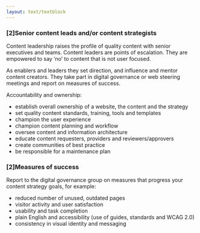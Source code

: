 ```yaml
---
layout: text/textblock
---
```


### [2]Senior content leads and/or content strategists

Content leadership raises the profile of quality content with senior executives and teams. Content leaders are points of escalation. They are empowered to say ‘no’ to content that is not user focused.

As enablers and leaders they set direction, and influence and mentor content creators. They take part in digital governance or web steering meetings and report on measures of success.

Accountability and ownership:
- establish overall ownership of a website, the content and the strategy
- set quality content standards, training, tools and templates
- champion the user experience
- champion content planning and workflow
- oversee content and information architecture
- educate content requesters, providers and reviewers/approvers
- create communities of best practice
- be responsible for a maintenance plan

### [2]Measures of success
Report to the digital governance group on measures that progress your content strategy goals, for example:
- reduced number of unused, outdated pages
- visitor activity and user satisfaction
- usability and task completion
- plain English and accessibility (use of guides, standards and WCAG 2.0)
- consistency in visual identity and messaging
